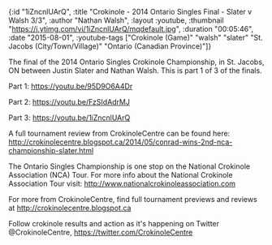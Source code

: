 {:id "1iZncnlUArQ",
 :title "Crokinole - 2014 Ontario Singles Final - Slater v Walsh 3/3",
 :author "Nathan Walsh",
 :layout :youtube,
 :thumbnail "https://i.ytimg.com/vi/1iZncnlUArQ/mqdefault.jpg",
 :duration "00:05:46",
 :date "2015-08-01",
 :youtube-tags
 ["Crokinole (Game)"
  "walsh"
  "slater"
  "St. Jacobs (City/Town/Village)"
  "Ontario (Canadian Province)"]}


The final of the 2014 Ontario Singles Crokinole Championship, in St. Jacobs, ON between Justin Slater and Nathan Walsh. This is part 1 of 3 of the finals.

Part 1: https://youtu.be/95D9O6A4Dr

Part 2: https://youtu.be/FzSIdAdrMJ

Part 3: https://youtu.be/1iZncnlUArQ

A full tournament review from CrokinoleCentre can be found here: http://crokinolecentre.blogspot.ca/2014/05/conrad-wins-2nd-nca-championship-slater.html

The Ontario Singles Championship is one stop on the National Crokinole Association (NCA) Tour. For more info about the National Crokinole Association Tour visit: http://www.nationalcrokinoleassociation.com

For more from CrokinoleCentre, find full tournament previews and reviews at http://crokinolecentre.blogspot.ca

Follow crokinole results and action as it's happening on Twitter @CrokinoleCentre, https://twitter.com/CrokinoleCentre
